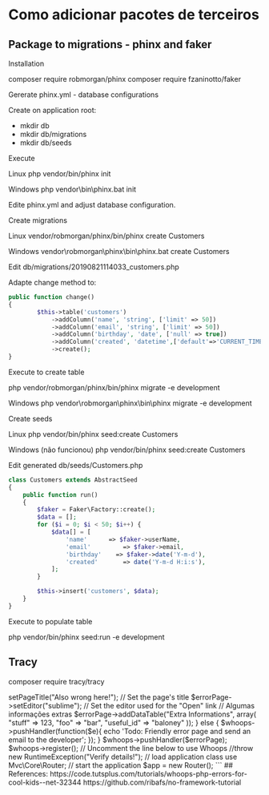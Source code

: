 # Como adicionar pacotes de terceiros

## Package to migrations - phinx and faker

Installation

composer require robmorgan/phinx
composer require fzaninotto/faker

Gererate phinx.yml - database configurations

Create on application root:

- mkdir db
- mkdir db/migrations
- mkdir db/seeds

Execute

Linux
php vendor/bin/phinx init

Windows
php vendor\bin\phinx.bat init

Edite phinx.yml and adjust database configuration.

Create migrations

Linux
vendor/robmorgan/phinx/bin/phinx create Customers

Windows
vendor\robmorgan\phinx\bin\phinx.bat create Customers

Edit db/migrations/20190821114033_customers.php

Adapte change method to:
```php
public function change()
{
		$this->table('customers')
		    ->addColumn('name', 'string', ['limit' => 50])
		    ->addColumn('email', 'string', ['limit' => 50])
		    ->addColumn('birthday', 'date', ['null' => true])
		    ->addColumn('created', 'datetime',['default'=>'CURRENT_TIMESTAMP'])
		    ->create();
}
```
Execute to create table

php vendor/robmorgan/phinx/bin/phinx migrate -e development

Windows
php vendor\robmorgan\phinx\bin\phinx migrate -e development

Create seeds

Linux
php vendor/bin/phinx seed:create Customers

Windows (não funcionou)
php vendor/bin/phinx seed:create Customers

Edit generated db/seeds/Customers.php
```php
class Customers extends AbstractSeed
{
    public function run()
    {
        $faker = Faker\Factory::create();
        $data = [];
        for ($i = 0; $i < 50; $i++) {
            $data[] = [
                'name'      => $faker->userName,
                'email'         => $faker->email,
                'birthday'    => $faker->date('Y-m-d'),
                'created'       => date('Y-m-d H:i:s'),
            ];
        }

        $this->insert('customers', $data);
    }
}
```
Execute to populate table

php vendor/bin/phinx seed:run -e development

## Tracy
composer require tracy/tracy

<?php
require_once 'vendor/autoload.php';

use Tracy\Debugger;

Debugger::enable();

//Mostrar a barra de debug
Debugger::$showBar = true;

https://github.com/nette/tracy


## Error Handler with Whoops

Install

composer require filp/whoops

Configurations to use Whoops:
- Create two development environments using define on config/config.php
- Basic configurations to Whoops on application/bootstrap.php (below)
- If in development environment woops display your error windows


## src/bootstrap.php with whoops suport:
```php
<?php
define('ROOT', dirname(__DIR__) . DIRECTORY_SEPARATOR);
define('APP', ROOT . 'src' . DIRECTORY_SEPARATOR);
require_once ROOT . 'vendor/autoload.php';
require_once APP . 'config/config.php';

/**
* Register the error handler
*/
$whoops = new \Whoops\Run;

if (ENVIRONMENT !== 'production') {
// Configure the PrettyPageHandler:
$errorPage = new Whoops\Handler\PrettyPageHandler();
 
$errorPage->setPageTitle("Also wrong here!"); // Set the page's title
$errorPage->setEditor("sublime");         // Set the editor used for the "Open" link
// Algumas informações extras
$errorPage->addDataTable("Extra Informations", array(
      "stuff"     => 123,
      "foo"       => "bar",
      "useful_id" => "baloney"
));
} else {
    $whoops->pushHandler(function($e){
        echo 'Todo: Friendly error page and send an email to the developer';
    });
}
 
$whoops->pushHandler($errorPage);
$whoops->register();
 
// Uncomment the line below to use Whoops
//throw new RuntimeException("Verify details!");
// load application class
use Mvc\Core\Router;

// start the application
$app = new Router();
```

## References:
https://code.tutsplus.com/tutorials/whoops-php-errors-for-cool-kids--net-32344

https://github.com/ribafs/no-framework-tutorial


